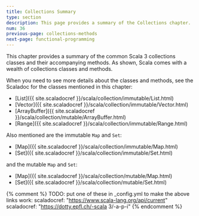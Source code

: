 ```yaml
---
title: Collections Summary
type: section
description: This page provides a summary of the Collections chapter.
num: 36
previous-page: collections-methods
next-page: functional-programming
---
```


This chapter provides a summary of the common Scala 3 collections classes and their accompanying methods. As shown, Scala comes with a wealth of collections classes and methods.

When you need to see more details about the classes and methods, see the Scaladoc for the classes mentioned in this chapter:

- [List]({{ site.scaladocref }}/scala/collection/immutable/List.html)
- [Vector]({{ site.scaladocref }}/scala/collection/immutable/Vector.html)
- [ArrayBuffer]({{ site.scaladocref }}/scala/collection/mutable/ArrayBuffer.html)
- [Range]({{ site.scaladocref }}/scala/collection/immutable/Range.html)

Also mentioned are the immutable `Map` and `Set`:

- [Map]({{ site.scaladocref }}/scala/collection/immutable/Map.html)
- [Set]({{ site.scaladocref }}/scala/collection/immutable/Set.html)

and the mutable `Map` and `Set`:

- [Map]({{ site.scaladocref }}/scala/collection/mutable/Map.html)
- [Set]({{ site.scaladocref }}/scala/collection/mutable/Set.html)


{% comment %}
TODO: put one of these in _config.yml to make the above links work:
  scaladocref: "https://www.scala-lang.org/api/current"
  scaladocref: "https://dotty.epfl.ch/-scala 3/-a-p-i"
{% endcomment %}




